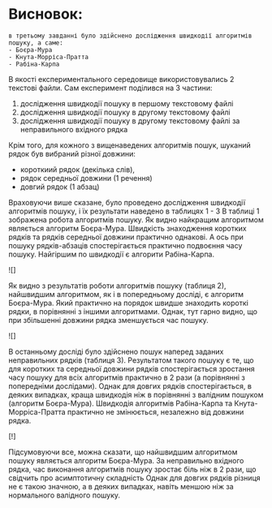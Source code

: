 # Висновок:
    в третьому завданні було здійснено дослідження швидкодії алгоритмів пошуку, а саме:
    - Боєра-Мура
    - Кнута-Морріса-Пратта
    - Рабіна-Карпа

В якості експериментального середовище використовувались 2 текстові файли.
Сам експеримент поділився на 3 частини:
1) дослідження швидкодії пошуку в першому текстовому файлі
2) дослідження швидкодії пошуку в другому текстовому файлі
3) дослідження швидкодії пошуку в другому текстовому файлі за неправильного вхідного рядка

Крім того, для кожного з вищенаведених алгоритмів пошук, шуканий рядок був вибраний різної довжини: 
- короткиий рядок (декілька слів), 
- рядок середньої довжини (1 речення) 
- довгий рядок (1 абзац)

Враховуючи више сказане, було проведено дослідження швидкодії алгоритмів пошуку, і їх результати наведено в таблицях 1 - 3
В таблиці 1 зображена робота алгоритмів пошуку. Як видно найкращим алгоритмом являється алгоритм Боєра-Мура. Швидкість знаходження коротких рядків та рядків середньої довжини практично однакові. А ось при пошуку рядків-абзаців спостерігається практично подвоєння часу пошуку.
Найгіршим по швидкодії є алгорити Рабіна-Карпа.

![]

Як видно з результатів роботи алгоритмів пошуку (таблиця 2), найшвидшим алгоритмом, як і в попередньому досліді, є алгоритм Боєра-Мура. Який практично на порядок швидше знаходить короткі рядки, в порівнянні з іншими алгоритмами. Однак, тут гарно видно, що при збільшенні довжини рядка зменшується час пошуку.

![]

В останньому досліді було здійснено пошук наперед заданих неправильних рядків (таблиця 3). Результатом такого пошуку є те, що для коротких та середньої довжини рядків спостерігається зростання часу пошуку для всіх алгоритмів практично в 2 рази (а порівнянні з попередніми дослідами). Однак для довгих рядків спостерігається, в деяких випадках, краща швидкодія ніж в порівнянні з валідним пошуком (алгоритм Боєра-Мура). Швидкодія алгоритмів Рабіна-Карпа та Кнута-Морріса-Пратта практично не змінюється, незалежно від довжини рядка. 

[!]

Підсумовуючи все, можна сказати, що найшвидшим алгоритмом пошуку являється алгоритм Боєра-Мура. За неправильно вхідного рядка, час виконання алгоритмів пошуку зростає біль ніж в 2 рази, що свідчить про асимптотичну складність Однак для довгих рядків різниця не є такою значною, а в деяких випадках, навіть меншою ніж за нормального валідного пошуку.


